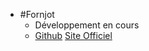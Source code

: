 - #Fornjot
	- Développement en cours
	- [Github](https://github.com/hannobraun/Fornjot) [Site Officiel](https://www.fornjot.app/)